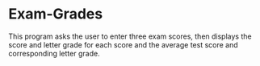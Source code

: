 # Exam-Grades
This program asks the user to enter three exam scores, then displays the score and letter grade for each score and the average test score and corresponding letter grade.
